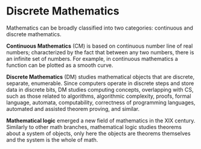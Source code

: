# Discrete Mathematics

Mathematics can be broadly classified into two categories: continuous and discrete mathematics.

**Continuous Mathematics** (CM) is based on continuous number line of real numbers; characterized by the fact that between any two numbers, there is an infinite set of numbers. For example, in continuous mathematics a function can be plotted as a smooth curve.

**Discrete Mathematics** (DM) studies mathematical objects that are discrete, separate, enumerable. Since computers operate in discrete steps and store data in discrete bits, DM studies computing concepts, overlapping with CS, such as those related to algorithms, algorithmic complexity, proofs, formal language, automata, computability, correctness of programming languages, automated and assisted theorem proving, and similar.



**Mathematical logic** emerged a new field of mathematics in the XIX century. Similarly to other math branches, mathematical logic studies theorems about a system of objects, only here the objects are theorems themselves and the system is the whole of math.
